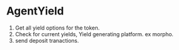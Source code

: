 # AgentYield
 
1. Get all yield options for the token.
2. Check for current yields, Yield generating platform. ex morpho.
3. send deposit tranactions.
